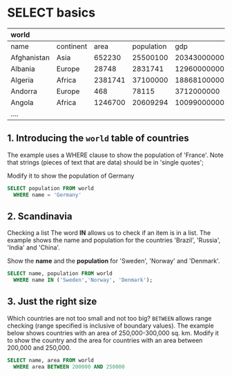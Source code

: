 # SELECT basics

| world |  |  |  |  |
| :--- | :--- | :--- | :--- | :--- |
| name | continent | area | population | gdp |
| Afghanistan | Asia | 652230 | 25500100 | 20343000000 |
| Albania | Europe | 28748 | 2831741 | 12960000000 |
| Algeria | Africa | 2381741 | 37100000 | 188681000000 |
| Andorra | Europe | 468 | 78115 | 3712000000 |
| Angola | Africa | 1246700 | 20609294 | 100990000000 |
| .... |  |  |  |  |

## 1. Introducing the `world` table of countries

The example uses a WHERE clause to show the population of 'France'. Note that strings \(pieces of text that are data\) should be in 'single quotes';

Modify it to show the population of Germany

```sql
SELECT population FROM world
  WHERE name = 'Germany'
```

## 2. Scandinavia

Checking a list The word **IN** allows us to check if an item is in a list. The example shows the name and population for the countries 'Brazil', 'Russia', 'India' and 'China'.

Show the **name** and the **population** for 'Sweden', 'Norway' and 'Denmark'.

```sql
SELECT name, population FROM world
  WHERE name IN ('Sweden','Norway', 'Denmark');
```

## 3. Just the right size

Which countries are not too small and not too big? `BETWEEN` allows range checking \(range specified is inclusive of boundary values\). The example below shows countries with an area of 250,000-300,000 sq. km. Modify it to show the country and the area for countries with an area between 200,000 and 250,000.

```sql
SELECT name, area FROM world
  WHERE area BETWEEN 200000 AND 250000
```

